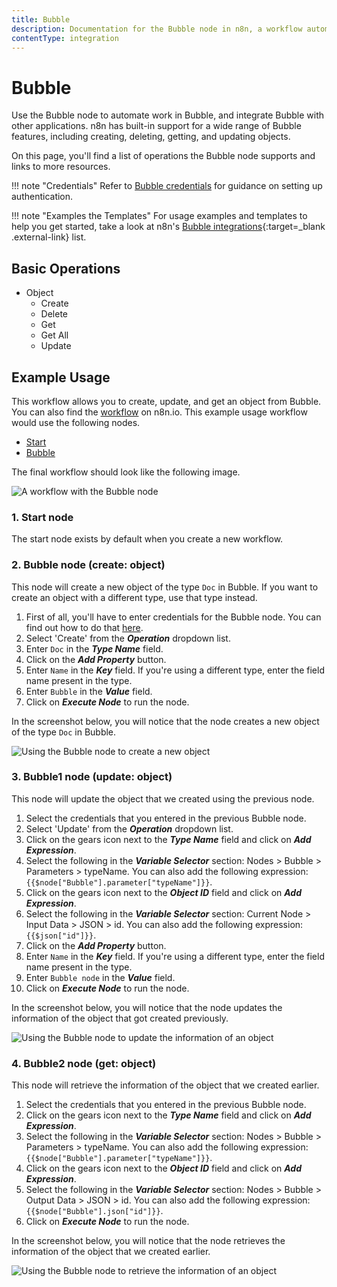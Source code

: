 ```yaml
---
title: Bubble
description: Documentation for the Bubble node in n8n, a workflow automation platform. Includes details of operations and configuration, and links to examples and credentials information.
contentType: integration
---
```


# Bubble

Use the Bubble node to automate work in Bubble, and integrate Bubble with other applications. n8n has built-in support for a wide range of Bubble features, including creating, deleting, getting, and updating objects.

On this page, you'll find a list of operations the Bubble node supports and links to more resources.

!!! note "Credentials"
     Refer to [Bubble credentials](/integrations/builtin/credentials/bubble/) for guidance on setting up authentication. 

!!! note "Examples the Templates"
    For usage examples and templates to help you get started, take a look at n8n's [Bubble integrations](https://n8n.io/integrations/bubble/){:target=_blank .external-link} list.




## Basic Operations

* Object
    * Create
    * Delete
    * Get
    * Get All
    * Update

## Example Usage

This workflow allows you to create, update, and get an object from Bubble. You can also find the [workflow](https://n8n.io/workflows/1041) on n8n.io. This example usage workflow would use the following nodes.
- [Start](/integrations/builtin/core-nodes/n8n-nodes-base.start/)
- [Bubble]()

The final workflow should look like the following image.

![A workflow with the Bubble node](/_images/integrations/builtin/app-nodes/bubble/workflow.png)

### 1. Start node

The start node exists by default when you create a new workflow.

### 2. Bubble node (create: object)

This node will create a new object of the type `Doc` in Bubble. If you want to create an object with a different type, use that type instead.

1. First of all, you'll have to enter credentials for the Bubble node. You can find out how to do that [here](/integrations/builtin/credentials/bubble/).
2. Select 'Create' from the ***Operation*** dropdown list.
3. Enter `Doc` in the ***Type Name*** field.
4. Click on the ***Add Property*** button.
5. Enter `Name` in the ***Key*** field. If you're using a different type, enter the field name present in the type.
6. Enter `Bubble` in the ***Value*** field.
7. Click on ***Execute Node*** to run the node.

In the screenshot below, you will notice that the node creates a new object of the type `Doc` in Bubble.

![Using the Bubble node to create a new object](/_images/integrations/builtin/app-nodes/bubble/bubble_node.png)


### 3. Bubble1 node (update: object)

This node will update the object that we created using the previous node.

1. Select the credentials that you entered in the previous Bubble node.
2. Select 'Update' from the ***Operation*** dropdown list.
3. Click on the gears icon next to the ***Type Name*** field and click on ***Add Expression***.
4. Select the following in the ***Variable Selector*** section: Nodes > Bubble > Parameters > typeName. You can also add the following expression: `{{$node["Bubble"].parameter["typeName"]}}`.
5. Click on the gears icon next to the ***Object ID*** field and click on ***Add Expression***.
6. Select the following in the ***Variable Selector*** section: Current Node > Input Data > JSON > id. You can also add the following expression: `{{$json["id"]}}`.
6. Click on the ***Add Property*** button.
7. Enter `Name` in the ***Key*** field. If you're using a different type, enter the field name present in the type.
8. Enter `Bubble node` in the ***Value*** field.
9. Click on ***Execute Node*** to run the node.


In the screenshot below, you will notice that the node updates the information of the object that got created previously.

![Using the Bubble node to update the information of an object](/_images/integrations/builtin/app-nodes/bubble/bubble1_node.png)

### 4. Bubble2 node (get: object)

This node will retrieve the information of the object that we created earlier.


1. Select the credentials that you entered in the previous Bubble node.
2. Click on the gears icon next to the ***Type Name*** field and click on ***Add Expression***.
3. Select the following in the ***Variable Selector*** section: Nodes > Bubble > Parameters > typeName. You can also add the following expression: `{{$node["Bubble"].parameter["typeName"]}}`.
4. Click on the gears icon next to the ***Object ID*** field and click on ***Add Expression***.
5. Select the following in the ***Variable Selector*** section: Nodes > Bubble > Output Data > JSON > id. You can also add the following expression: `{{$node["Bubble"].json["id"]}}`.
6. Click on ***Execute Node*** to run the node.

In the screenshot below, you will notice that the node retrieves the information of the object that we created earlier.

![Using the Bubble node to retrieve the information of an object](/_images/integrations/builtin/app-nodes/bubble/bubble2_node.png)

